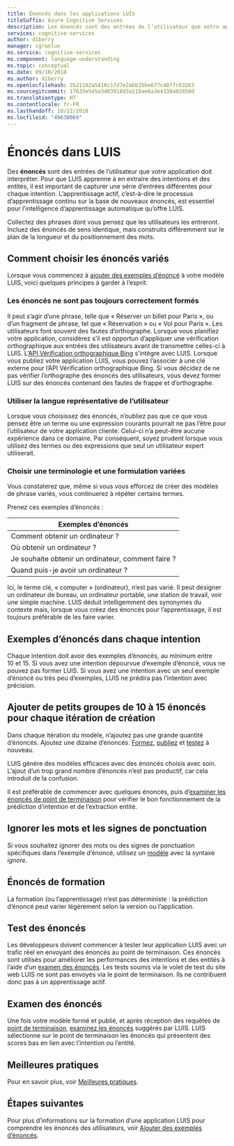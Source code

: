 ```yaml
---
title: Énoncés dans les applications LUIS
titleSuffix: Azure Cognitive Services
description: Les énoncés sont des entrées de l’utilisateur que votre application doit interpréter. Collectez des phrases dont vous pensez que les utilisateurs les entreront. Incluez des énoncés de sens identique, mais construits différemment sur le plan de la longueur et du positionnement des mots.
services: cognitive-services
author: diberry
manager: cgronlun
ms.service: cognitive-services
ms.component: language-understanding
ms.topic: conceptual
ms.date: 09/10/2018
ms.author: diberry
ms.openlocfilehash: 2b21102a5416c1fd7e2abb35be677c48ffc63263
ms.sourcegitcommit: 17633e545a3d03018d3a218ae6a3e4338a92450d
ms.translationtype: HT
ms.contentlocale: fr-FR
ms.lasthandoff: 10/22/2018
ms.locfileid: "49638069"
---
```

# <a name="utterances-in-luis"></a>Énoncés dans LUIS

Des **énoncés** sont des entrées de l’utilisateur que votre application doit interpréter. Pour que LUIS apprenne à en extraire des intentions et des entités, il est important de capturer une série d’entrées différentes pour chaque intention. L’apprentissage actif, c’est-à-dire le processus d’apprentissage continu sur la base de nouveaux énoncés, est essentiel pour l’intelligence d’apprentissage automatique qu’offre LUIS.

Collectez des phrases dont vous pensez que les utilisateurs les entreront. Incluez des énoncés de sens identique, mais construits différemment sur le plan de la longueur et du positionnement des mots. 

## <a name="how-to-choose-varied-utterances"></a>Comment choisir les énoncés variés
Lorsque vous commencez à [ajouter des exemples d’énoncé](luis-how-to-add-example-utterances.md) à votre modèle LUIS, voici quelques principes à garder à l’esprit.

### <a name="utterances-arent-always-well-formed"></a>Les énoncés ne sont pas toujours correctement formés
Il peut s’agir d’une phrase, telle que « Réserver un billet pour Paris », ou d’un fragment de phrase, tel que « Réservation » ou « Vol pour Paris ».  Les utilisateurs font souvent des fautes d’orthographe. Lorsque vous planifiez votre application, considérez s’il est opportun d’appliquer une vérification orthographique aux entrées des utilisateurs avant de transmettre celles-ci à LUIS. L’[API Vérification orthographique Bing][BingSpellCheck] s’intègre avec LUIS. Lorsque vous publiez votre application LUIS, vous pouvez l’associer à une clé externe pour l’API Vérification orthographique Bing. Si vous décidez de ne pas vérifier l’orthographe des énoncés des utilisateurs, vous devez former LUIS sur des énoncés contenant des fautes de frappe et d’orthographe.

### <a name="use-the-representative-language-of-the-user"></a>Utiliser la langue représentative de l’utilisateur
Lorsque vous choisissez des énoncés, n’oubliez pas que ce que vous pensez être un terme ou une expression courants pourrait ne pas l’être pour l’utilisateur de votre application cliente. Celui-ci n’a peut-être aucune expérience dans ce domaine. Par conséquent, soyez prudent lorsque vous utilisez des termes ou des expressions que seul un utilisateur expert utiliserait.

### <a name="choose-varied-terminology-as-well-as-phrasing"></a>Choisir une terminologie et une formulation variées
Vous constaterez que, même si vous vous efforcez de créer des modèles de phrase variés, vous continuerez à répéter certains termes.

Prenez ces exemples d’énoncés :

|Exemples d’énoncés|
|--|
|Comment obtenir un ordinateur ?|
|Où obtenir un ordinateur ?|
|Je souhaite obtenir un ordinateur, comment faire ?|
|Quand puis-je avoir un ordinateur ?| 

Ici, le terme clé, « computer » (ordinateur), n’est pas varié. Il peut désigner un ordinateur de bureau, un ordinateur portable, une station de travail, voir une simple machine. LUIS déduit intelligemment des synonymes du contexte mais, lorsque vous créez des énoncés pour l’apprentissage, il est toujours préférable de les faire varier.

## <a name="example-utterances-in-each-intent"></a>Exemples d’énoncés dans chaque intention
Chaque intention doit avoir des exemples d’énoncés, au minimum entre 10 et 15. Si vous avez une intention dépourvue d’exemple d’énoncé, vous ne pouvez pas former LUIS. Si vous avez une intention avec un seul exemple d’énoncé ou très peu d’exemples, LUIS ne prédira pas l’intention avec précision. 

## <a name="add-small-groups-of-10-15-utterances-for-each-authoring-iteration"></a>Ajouter de petits groupes de 10 à 15 énoncés pour chaque itération de création
Dans chaque itération du modèle, n’ajoutez pas une grande quantité d’énoncés. Ajoutez une dizaine d’énoncés. [Formez](luis-how-to-train.md), [publiez](luis-how-to-publish-app.md) et [testez](luis-interactive-test.md) à nouveau.  

LUIS génère des modèles efficaces avec des énoncés choisis avec soin. L’ajout d’un trop grand nombre d’énoncés n’est pas productif, car cela introduit de la confusion.  

Il est préférable de commencer avec quelques énoncés, puis d’[examiner les énoncés de point de terminaison](luis-how-to-review-endoint-utt.md) pour vérifier le bon fonctionnement de la prédiction d’intention et de l’extraction entité.

## <a name="ignoring-words-and-punctuation"></a>Ignorer les mots et les signes de ponctuation
Si vous souhaitez ignorer des mots ou des signes de ponctuation spécifiques dans l’exemple d’énoncé, utilisez un [modèle](luis-concept-patterns.md#pattern-syntax) avec la syntaxe _ignore_. 

## <a name="training-utterances"></a>Énoncés de formation
La formation (ou l’apprentissage) n’est pas déterministe : la prédiction d’énoncé peut varier légèrement selon la version ou l’application.

## <a name="testing-utterances"></a>Test des énoncés 

Les développeurs doivent commencer à tester leur application LUIS avec un trafic réel en envoyant des énoncés au point de terminaison. Ces énoncés sont utilisés pour améliorer les performances des intentions et des entités à l’aide d’un [examen des énoncés](luis-how-to-review-endoint-utt.md). Les tests soumis via le volet de test du site web LUIS ne sont pas envoyés via le point de terminaison. Ils ne contribuent donc pas à un apprentissage actif. 

## <a name="review-utterances"></a>Examen des énoncés
Une fois votre modèle formé et publié, et après réception des requêtes de [point de terminaison](luis-glossary.md#endpoint), [examinez les énoncés](luis-how-to-review-endoint-utt.md) suggérés par LUIS. LUIS sélectionne sur le point de terminaison les énoncés qui présentent des scores bas en lien avec l’intention ou l’entité. 

## <a name="best-practices"></a>Meilleures pratiques
Pour en savoir plus, voir [Meilleures pratiques](luis-concept-best-practices.md).

## <a name="next-steps"></a>Étapes suivantes
Pour plus d’informations sur la formation d’une application LUIS pour comprendre les énoncés des utilisateurs, voir [Ajouter des exemples d’énoncés](luis-how-to-add-example-utterances.md).

[BingSpellCheck]: https://docs.microsoft.com/azure/cognitive-services/bing-spell-check/proof-text